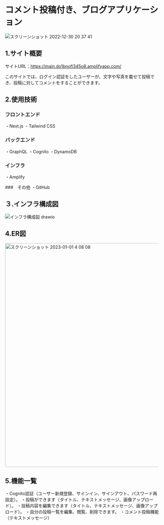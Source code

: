 # コメント投稿付き、ブログアプリケーション

![スクリーンショット 2022-12-30 20 37 41](https://user-images.githubusercontent.com/44152472/210066389-35be7221-b340-44f9-b5b7-49e25462858c.png)


## 1.サイト概要
サイトURL：https://main.do1bnofl345o8.amplifyapp.com/

このサイトでは、ログイン認証をしたユーザーが、文字や写真を載せて投稿でき、投稿に対してコメントをすることができます。


## 2.使用技術

### フロントエンド
・Next.js
・Tailwind CSS

### バックエンド
・GraphQL
・Cognito
・DynamoDB

### インフラ
・Amplify


###　その他
・GitHub

## ３.インフラ構成図
![インフラ構成図 drawio](https://user-images.githubusercontent.com/44152472/210078773-32855c6e-7f3b-4b9c-ab0e-d686c6a5d8fb.png)

## 4.ER図
<img width="734" alt="スクリーンショット 2023-01-01 4 08 08" src="https://user-images.githubusercontent.com/44152472/210153539-62617348-5787-48d5-9f55-a8bea2fb4d40.png">

## 5.機能一覧
・Cognito認証（ユーザー新規登録、サインイン、サインアウト、パスワード再設定）。
・投稿ができます（タイトル、テキストメッセージ、画像アップロード）。
・投稿内容を編集できます（タイトル、テキストメッセージ、画像アップロード）。
・自分の投稿一覧を編集、閲覧、削除できます。
・コメント投稿機能（テキストメッセージ）


